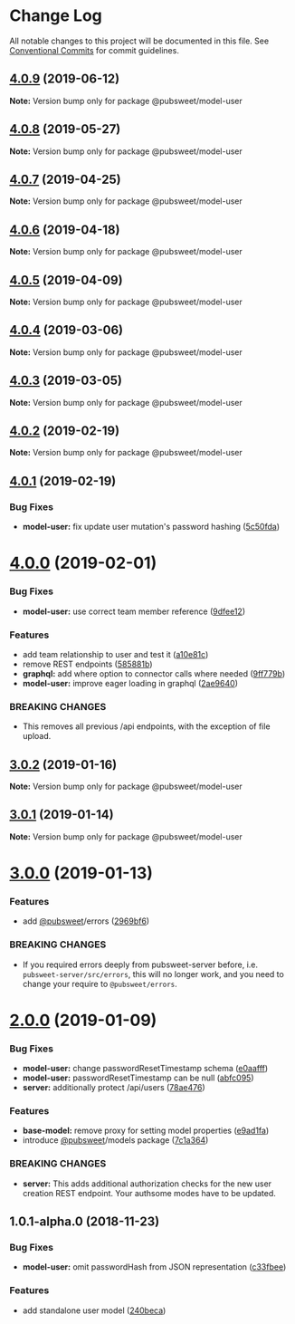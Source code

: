 # Change Log

All notable changes to this project will be documented in this file.
See [Conventional Commits](https://conventionalcommits.org) for commit guidelines.

## [4.0.9](https://gitlab.coko.foundation/pubsweet/pubsweet/compare/@pubsweet/model-user@4.0.8...@pubsweet/model-user@4.0.9) (2019-06-12)

**Note:** Version bump only for package @pubsweet/model-user





## [4.0.8](https://gitlab.coko.foundation/pubsweet/pubsweet/compare/@pubsweet/model-user@4.0.7...@pubsweet/model-user@4.0.8) (2019-05-27)

**Note:** Version bump only for package @pubsweet/model-user





## [4.0.7](https://gitlab.coko.foundation/pubsweet/pubsweet/compare/@pubsweet/model-user@4.0.6...@pubsweet/model-user@4.0.7) (2019-04-25)

**Note:** Version bump only for package @pubsweet/model-user





## [4.0.6](https://gitlab.coko.foundation/pubsweet/pubsweet/compare/@pubsweet/model-user@4.0.5...@pubsweet/model-user@4.0.6) (2019-04-18)

**Note:** Version bump only for package @pubsweet/model-user





## [4.0.5](https://gitlab.coko.foundation/pubsweet/pubsweet/compare/@pubsweet/model-user@4.0.4...@pubsweet/model-user@4.0.5) (2019-04-09)

**Note:** Version bump only for package @pubsweet/model-user





## [4.0.4](https://gitlab.coko.foundation/pubsweet/pubsweet/compare/@pubsweet/model-user@4.0.3...@pubsweet/model-user@4.0.4) (2019-03-06)

**Note:** Version bump only for package @pubsweet/model-user





## [4.0.3](https://gitlab.coko.foundation/pubsweet/pubsweet/compare/@pubsweet/model-user@4.0.2...@pubsweet/model-user@4.0.3) (2019-03-05)

**Note:** Version bump only for package @pubsweet/model-user





## [4.0.2](https://gitlab.coko.foundation/pubsweet/pubsweet/compare/@pubsweet/model-user@4.0.1...@pubsweet/model-user@4.0.2) (2019-02-19)

**Note:** Version bump only for package @pubsweet/model-user





## [4.0.1](https://gitlab.coko.foundation/pubsweet/pubsweet/compare/@pubsweet/model-user@4.0.0...@pubsweet/model-user@4.0.1) (2019-02-19)


### Bug Fixes

* **model-user:** fix update user mutation's password hashing ([5c50fda](https://gitlab.coko.foundation/pubsweet/pubsweet/commit/5c50fda))





# [4.0.0](https://gitlab.coko.foundation/pubsweet/pubsweet/compare/@pubsweet/model-user@3.0.2...@pubsweet/model-user@4.0.0) (2019-02-01)


### Bug Fixes

* **model-user:** use correct team member reference ([9dfee12](https://gitlab.coko.foundation/pubsweet/pubsweet/commit/9dfee12))


### Features

* add team relationship to user and test it ([a10e81c](https://gitlab.coko.foundation/pubsweet/pubsweet/commit/a10e81c))
* remove REST endpoints ([585881b](https://gitlab.coko.foundation/pubsweet/pubsweet/commit/585881b))
* **graphql:** add where option to connector calls where needed ([9ff779b](https://gitlab.coko.foundation/pubsweet/pubsweet/commit/9ff779b))
* **model-user:** improve eager loading in graphql ([2ae9640](https://gitlab.coko.foundation/pubsweet/pubsweet/commit/2ae9640))


### BREAKING CHANGES

* This removes all previous /api endpoints, with the exception of file upload.





## [3.0.2](https://gitlab.coko.foundation/pubsweet/pubsweet/compare/@pubsweet/model-user@3.0.1...@pubsweet/model-user@3.0.2) (2019-01-16)

**Note:** Version bump only for package @pubsweet/model-user





## [3.0.1](https://gitlab.coko.foundation/pubsweet/pubsweet/compare/@pubsweet/model-user@3.0.0...@pubsweet/model-user@3.0.1) (2019-01-14)

**Note:** Version bump only for package @pubsweet/model-user





# [3.0.0](https://gitlab.coko.foundation/pubsweet/pubsweet/compare/@pubsweet/model-user@2.0.0...@pubsweet/model-user@3.0.0) (2019-01-13)


### Features

* add [@pubsweet](https://gitlab.coko.foundation/pubsweet)/errors ([2969bf6](https://gitlab.coko.foundation/pubsweet/pubsweet/commit/2969bf6))


### BREAKING CHANGES

* If you required errors deeply from pubsweet-server before, i.e.
`pubsweet-server/src/errors`, this will no longer work, and you need to change your require to
`@pubsweet/errors`.





# [2.0.0](https://gitlab.coko.foundation/pubsweet/pubsweet/compare/@pubsweet/model-user@1.0.1-alpha.0...@pubsweet/model-user@2.0.0) (2019-01-09)


### Bug Fixes

* **model-user:** change passwordResetTimestamp schema ([e0aafff](https://gitlab.coko.foundation/pubsweet/pubsweet/commit/e0aafff))
* **model-user:** passwordResetTimestamp can be null ([abfc095](https://gitlab.coko.foundation/pubsweet/pubsweet/commit/abfc095))
* **server:** additionally protect /api/users ([78ae476](https://gitlab.coko.foundation/pubsweet/pubsweet/commit/78ae476))


### Features

* **base-model:** remove proxy for setting model properties ([e9ad1fa](https://gitlab.coko.foundation/pubsweet/pubsweet/commit/e9ad1fa))
* introduce [@pubsweet](https://gitlab.coko.foundation/pubsweet)/models package ([7c1a364](https://gitlab.coko.foundation/pubsweet/pubsweet/commit/7c1a364))


### BREAKING CHANGES

* **server:** This adds additional authorization checks for the new user creation REST endpoint.
Your authsome modes have to be updated.





## 1.0.1-alpha.0 (2018-11-23)


### Bug Fixes

* **model-user:** omit passwordHash from JSON representation ([c33fbee](https://gitlab.coko.foundation/pubsweet/pubsweet/commit/c33fbee))


### Features

* add standalone user model ([240beca](https://gitlab.coko.foundation/pubsweet/pubsweet/commit/240beca))
